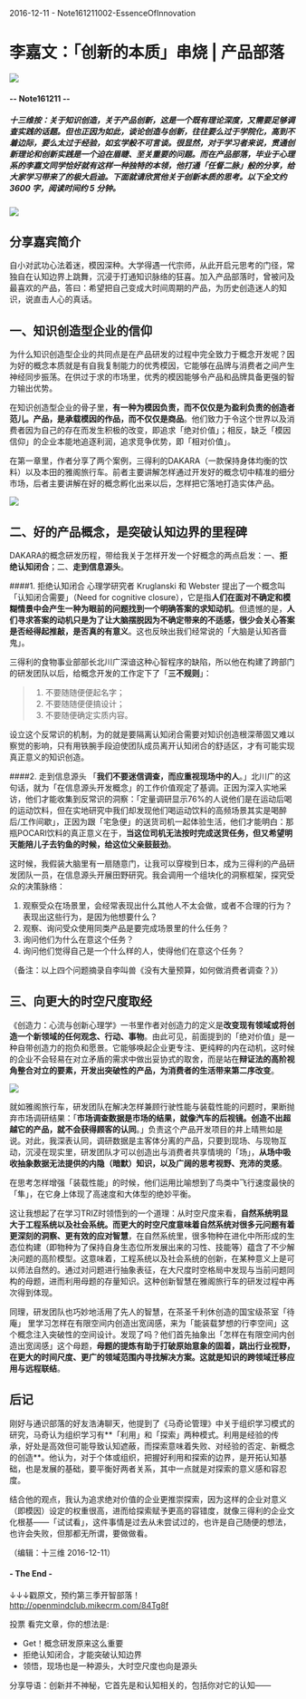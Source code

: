 2016-12-11 - Note161211002-EssenceOfInnovation

# 李嘉文：「创新的本质」串烧 | 产品部落
![](https://mmbiz.qlogo.cn/mmbiz_png/P7zzkBGoztEsloAW49aYHbosdbicMkhzApOhATXyMagJ7hKTPN9swRzXLg2hsm4jWrZgYSwt73cImDzTkHHicvnw/0?wx_fmt=png)
#### -- Note161211 --

##### **十三维按**：关于知识创造，关于产品创新，这是一个既有理论深度，又需要足够调查实践的话题。但也正因为如此，谈论创造与创新，往往要么过于学院化，高到不着边际，要么太过于经验，如玄学般不可言谈。很显然，对于学习者来说，贯通创新理论和创新实践是一个迫在眉睫、至关重要的问题。而在产品部落，毕业于心理系的李嘉文同学恰好就有这样一种独特的本领，他打通「任督二脉」般的分享，给大家学习带来了的极大启迪。下面就请欣赏他关于创新本质的思考。**以下全文约 3600 字，阅读时间约 5 分钟。**
![](https://mmbiz.qlogo.cn/mmbiz_jpg/P7zzkBGoztEzLpbvobic0eedMzSGSbgIo94ZWYSSgdK02SNkfhGoZIAte0icAunRw0oW9mlIdiaMFDicbmqFDSmrzA/0?wx_fmt=jpeg)


## 分享嘉宾简介
自小对武功心法着迷，模因深种。大学得遇一代宗师，从此开启元思考的门径，常独自在认知边界上跳舞，沉浸于打通知识脉络的狂喜。加入产品部落时，曾被问及最喜欢的产品，答曰：希望把自己变成大时间周期的产品，为历史创造迷人的知识，说直击人心的真话。


## 一、知识创造型企业的信仰

为什么知识创造型企业的共同点是在产品研发的过程中完全致力于概念开发呢？因为好的概念本质就是有自我复制能力的优秀模因，它能够在品牌与消费者之间产生神经同步振荡。在供过于求的市场里，优秀的模因能够令产品和品牌具备更强的智力输出优势。

在知识创造型企业的骨子里，**有一种为模因负责，而不仅仅是为盈利负责的创造者范儿。产品，是承载模因的作品，而不仅仅是商品**。他们致力于令这个世界以及消费者因为自己的存在而发生积极的改变，即追求「绝对价值」；相反，缺乏「模因信仰」的企业本能地追逐利润，追求竞争优势，即「相对价值」。

在第一章里，作者分享了两个案例，三得利的DAKARA（一款保持身体均衡的饮料）以及本田的雅阁旅行车。前者主要讲解怎样通过开发好的概念切中精准的细分市场，后者主要讲解在好的概念孵化出来以后，怎样把它落地打造实体产品。

![](https://mmbiz.qlogo.cn/mmbiz_jpg/P7zzkBGoztEzLpbvobic0eedMzSGSbgIoI4WcVEHefDxnkBcmEWj02LGM0gPjHiaKt70an8pLw1jiaiaVxDF6ibTgnA/0?wx_fmt=jpeg)

## 二、好的产品概念，是突破认知边界的里程碑

DAKARA的概念研发历程，带给我关于怎样开发一个好概念的两点启发：一、**拒绝认知闭合**；二、**走到信息源头**。

####1. 拒绝认知闭合
心理学研究者 Kruglanski 和 Webster 提出了一个概念叫「认知闭合需要」（Need for cognitive closure），它是指**人们在面对不确定和模糊情景中会产生一种为眼前的问题找到一个明确答案的求知动机**。但遗憾的是，**人们寻求答案的动机只是为了让大脑摆脱因为不确定带来的不适感，很少会关心答案是否经得起推敲，是否真的有意义**。这也反映出我们经常说的「大脑是认知吝啬鬼」。

三得利的食物事业部部长北川广深谙这种心智程序的缺陷，所以他在构建了跨部门的研发团队以后，给概念开发的工作定下了「**三不规则**」：

> 1. 不要随随便便起名字；
> 2. 不要随随便便搞设计；
> 3. 不要随便确定实质内容。

设立这个反常识的机制，为的就是要隔离认知闭合需要对知识创造根深蒂固又难以察觉的影响，只有用铁腕手段迫使团队成员离开认知闭合的舒适区，才有可能实现真正意义的知识创造。


####2. 走到信息源头
「**我们不要迷信调查，而应重视现场中的人**。」北川广的这句话，就为「在信息源头开发概念」的工作价值观定了基调。正因为深入实地采访，他们才能收集到反常识的洞察：「定量调研显示76%的人说他们是在运动后喝的运动饮料，但在实地研究中我们却发现他们喝运动饮料的高频场景其实是喝醉后/工作间歇」，正因为跟「宅急便」的送货司机一起体验生活，他们才能明白：那瓶POCARI饮料的真正意义在于，**当这位司机无法按时完成送货任务，但又希望明天能陪儿子去钓鱼的时候，给这位父亲鼓鼓劲**。

这时候，我假装大脑里有一扇随意门，让我可以穿梭到日本，成为三得利的产品研发团队一员，在信息源头开展田野研究。我会调用一个组块化的洞察框架，探究受众的决策脉络：

1. 观察受众在场景里，会经常表现出什么其他人不太会做，或者不合理的行为？ 表现出这些行为，是因为他想要什么？
2. 观察、询问受众使用同类产品是要完成场景里的什么任务？
3. 询问他们为什么在意这个任务？
4. 询问他们觉得自己是一个什么样的人，使得他们在意这个任务？

（备注：以上四个问题摘录自李叫兽《没有大量预算，如何做消费者调查？》）


## 三、向更大的时空尺度取经
《创造力：心流与创新心理学》一书里作者对创造力的定义是**改变现有领域或将创造一个新领域的任何观念、行动、事物**。由此可见，前面提到的「绝对价值」是一种自带创造力的抱负和愿景。它能够唤起企业更专注、更纯粹的内在动机，这时候的企业不会轻易在对立矛盾的需求中做出妥协式的取舍，而是站在**辩证法的高阶视角整合对立的要素，开发出突破性的产品，为消费者的生活带来第二序改变**。

![](https://mmbiz.qlogo.cn/mmbiz_jpg/P7zzkBGoztEzLpbvobic0eedMzSGSbgIoDkKyRSnOPRB4PtCWWcDZCZv7ic5H8qjTrzmI0sP3Y8zhRAoqYRbBdCA/0?wx_fmt=jpeg)

就如雅阁旅行车，研发团队在解决怎样兼顾行驶性能与装载性能的问题时，果断抛弃市场调研结果：「**市场调查数据是市场的结果，就像汽车的后视镜。创造不出超越它的产品，就不会获得顾客的认同**。」负责这个产品开发项目的井上晴熊如是说。对此，我深表认同，调研数据是主客体分离的产品，只要到现场、与现物互动，沉浸在现实里，研发团队才可以创造出与消费者共享情境的「场」，**从场中吸收抽象数据无法提供的内隐（暗默）知识，以及广阔的思考视野、充沛的灵感**。

在思考怎样增强「装载性能」的时候，他们运用比喻想到了鸟类中飞行速度最快的「隼」，在它身上体现了高速度和大体型的绝妙平衡。

这让我想起了在学习TRIZ时领悟到的一个道理：从时空尺度来看，**自然系统明显大于工程系统以及社会系统。而更大的时空尺度意味着自然系统对很多元问题有着更深刻的洞察、更有效的应对智慧**，在自然系统里，很多物种在进化中所形成的生态位构建（即物种为了保持自身生态位所发展出来的习性、技能等）蕴含了不少解决问题的高阶模型。这意味着，工程系统以及社会系统的创新，在某种意义上是可以师法自然的。通过对问题进行抽象表征，在大尺度时空格局中发现与当前问题同构的母题，进而利用母题的存量知识。这种创新智慧在雅阁旅行车的研发过程中再次得到体现。

同理，研发团队也巧妙地活用了先人的智慧，在茶圣千利休创造的国宝级茶室「待庵」 里学习怎样在有限空间内创造出宽阔感，来为「能装载梦想的行李空间」这个概念注入突破性的空间设计。发现了吗？他们首先抽象出「怎样在有限空间内创造出宽阔感」这个母题，**母题的提炼有助于打破原始意象的固着，跳出行业视野，在更大的时间尺度、更广的领域范围内寻找解决方案。这就是知识的跨领域迁移应用与远程联结**。


## 后记
刚好与通识部落的好友浩涛聊天，他提到了《马奇论管理》中关于组织学习模式的研究，马奇认为组织学习有**「利用」和「探索」两种模式。利用是经验的传承，好处是高效但可能导致认知遮蔽，而探索意味着失败、对经验的否定、新概念的创造**。他认为，对于个体或组织，把握好利用和探索的边界，是开拓认知基础，也是发展的基础，要平衡好两者关系，其中一点就是对探索的意义感和容忍度。

结合他的观点，我认为追求绝对价值的企业更推崇探索，因为这样的企业对意义（即模因）设定的权重很高，进而给探索赋予更高的容错度，就像三得利的企业文化根基——「试试看」，这件事情是过去从未尝试过的，也许是自己随便的想法，也许会失败，但那都无所谓，要做做看。


（编辑：十三维 2016-12-11）

#### - The End - 


↓↓↓戳原文，预约第三季开智部落！
http://openmindclub.mikecrm.com/84Tg8f

投票
看完文章，你的想法是:
* Get！概念研发原来这么重要
* 拒绝认知闭合，才能突破认知边界
* 领悟，现场也是一种源头，大时空尺度也向是源头

分享导语：创新并不神秘，它首先是和认知相关的，包括你对它的认知——





